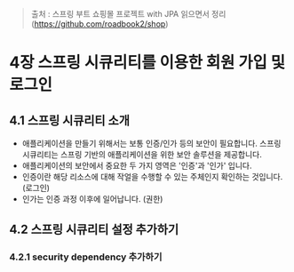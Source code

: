 > 출처 :  스프링 부트 쇼핑몰 프로젝트 with JPA 읽으면서 정리 (https://github.com/roadbook2/shop)

# 4장 스프링 시큐리티를 이용한 회원 가입 및 로그인
## 4.1 스프링 시큐리티 소개
- 애플리케이션을 만들기 위해서는 보통 인증/인가 등의 보안이 필요합니다. 스프링 시큐리티는 스프링 기반의 애플리케이션을 위한 보안 솔루션을 제공합니다.
- 애플리케이션의 보안에서 중요한 두 가지 영역은 '인증'과 '인가' 입니다.
- 인증이란 해당 리소스에 대해 작얼을 수행할 수 있는 주체인지 확인하는 것입니다. (로그인)
- 인가는 인증 과정 이후에 일어납니다. (권한)

## 4.2 스프링 시큐리티 설정 추가하기
### 4.2.1 security dependency 추가하기
